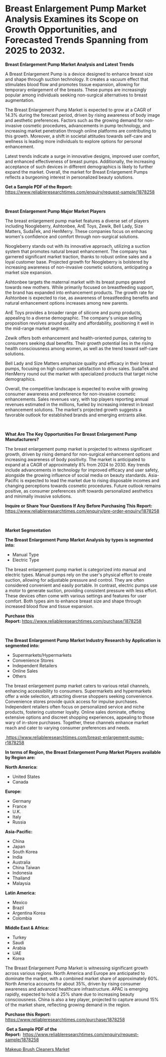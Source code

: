 <p><h1>Breast Enlargement Pump Market Analysis Examines its Scope on Growth Opportunities, and Forecasted Trends Spanning from 2025 to 2032.</h1></p><p><strong>Breast Enlargement Pump Market Analysis and Latest Trends</strong></p>
<p><p>A Breast Enlargement Pump is a device designed to enhance breast size and shape through suction technology. It creates a vacuum effect that stimulates blood flow and promotes tissue expansion, allowing for temporary enlargement of the breasts. These pumps are increasingly popular among individuals seeking non-surgical alternatives to breast augmentation.</p><p>The Breast Enlargement Pump Market is expected to grow at a CAGR of 14.3% during the forecast period, driven by rising awareness of body image and aesthetic preferences. Factors such as the growing demand for non-invasive cosmetic procedures, advancements in pump technology, and increasing market penetration through online platforms are contributing to this growth. Moreover, a shift in societal attitudes towards self-care and wellness is leading more individuals to explore options for personal enhancement. </p><p>Latest trends indicate a surge in innovative designs, improved user comfort, and enhanced effectiveness of breast pumps. Additionally, the increasing acceptance of such devices in different demographics is likely to further expand the market. Overall, the market for Breast Enlargement Pumps reflects a burgeoning interest in personalized beauty solutions.</p></p>
<p><strong>Get a Sample PDF of the Report:&nbsp;</strong> <a href="https://www.reliableresearchtimes.com/enquiry/request-sample/1878258?utm_campaign=2139&utm_medium=2&utm_source=Github&utm_content=ia&utm_term=08022025&utm_id=breast-enlargement-pump">https://www.reliableresearchtimes.com/enquiry/request-sample/1878258</a></p>
<p>&nbsp;</p>
<p><strong>Breast Enlargement Pump Major Market Players</strong></p>
<p><p>The breast enlargement pump market features a diverse set of players including Noogleberry, Ashtonbee, AnE Toys, Zewik, Bell Lady, Size Matters, SudaTek, and HenMerry. These companies focus on enhancing women's confidence and comfort through non-surgical solutions.</p><p>Noogleberry stands out with its innovative approach, utilizing a suction system that promotes natural breast enhancement. The company has garnered significant market traction, thanks to robust online sales and a loyal customer base. Projected growth for Noogleberry is bolstered by increasing awareness of non-invasive cosmetic solutions, anticipating a market size expansion.</p><p>Ashtonbee targets the maternal market with its breast pumps geared towards new mothers. While primarily focused on breastfeeding support, the brand has expanded into enhancement products. The growth rate for Ashtonbee is expected to rise, as awareness of breastfeeding benefits and natural enhancement options increases among new parents.</p><p>AnE Toys provides a broader range of silicone and pump products, appealing to a diverse demographic. The company's unique selling proposition revolves around quality and affordability, positioning it well in the mid-range market segment.</p><p>Zewik offers both enhancement and health-oriented pumps, catering to consumers seeking dual benefits. Their growth potential lies in the rising health consciousness among women, as well as the trend toward self-care solutions.</p><p>Bell Lady and Size Matters emphasize quality and efficacy in their breast pumps, focusing on high customer satisfaction to drive sales. SudaTek and HenMerry round out the market with specialized products that target niche demographics.</p><p>Overall, the competitive landscape is expected to evolve with growing consumer awareness and preference for non-invasive cosmetic enhancements. Sales revenues vary, with top players reporting annual revenues estimated in the millions, fueled by increasing interest in breast enhancement solutions. The market's projected growth suggests a favorable outlook for established brands and emerging entrants alike.</p></p>
<p>&nbsp;</p>
<p><strong>What Are The Key Opportunities For Breast Enlargement Pump Manufacturers?</strong></p>
<p><p>The breast enlargement pump market is projected to witness significant growth, driven by rising demand for non-surgical enhancement options and increasing awareness of body positivity. The market is anticipated to expand at a CAGR of approximately 8% from 2024 to 2030. Key trends include advancements in technology for improved efficacy and user safety, alongside the growing influence of social media on beauty standards. Asia-Pacific is expected to lead the market due to rising disposable incomes and changing perceptions towards cosmetic procedures. Future outlook remains positive, as consumer preferences shift towards personalized aesthetics and minimally invasive solutions.</p></p>
<p><strong>Inquire or Share Your Questions If Any Before Purchasing This Report:</strong> <a href="https://www.reliableresearchtimes.com/enquiry/pre-order-enquiry/1878258?utm_campaign=2139&utm_medium=2&utm_source=Github&utm_content=ia&utm_term=08022025&utm_id=breast-enlargement-pump">https://www.reliableresearchtimes.com/enquiry/pre-order-enquiry/1878258</a></p>
<p>&nbsp;</p>
<p><strong>Market Segmentation</strong></p>
<p><strong>The Breast Enlargement Pump Market Analysis by types is segmented into:</strong></p>
<p><ul><li>Manual Type</li><li>Electric Type</li></ul></p>
<p><p>The breast enlargement pump market is categorized into manual and electric types. Manual pumps rely on the user's physical effort to create suction, allowing for adjustable pressure and control. They are often considered convenient and easily portable. In contrast, electric pumps use a motor to generate suction, providing consistent pressure with less effort. These devices often come with various settings and features for user comfort. Both types aim to enhance breast size and shape through increased blood flow and tissue expansion.</p></p>
<p><strong>Purchase this Report:&nbsp;</strong><a href="https://www.reliableresearchtimes.com/purchase/1878258?utm_campaign=2139&utm_medium=2&utm_source=Github&utm_content=ia&utm_term=08022025&utm_id=breast-enlargement-pump">https://www.reliableresearchtimes.com/purchase/1878258</a></p>
<p>&nbsp;</p>
<p><strong>The Breast Enlargement Pump Market Industry Research by Application is segmented into:</strong></p>
<p><ul><li>Supermarkets/Hypermarkets</li><li>Convenience Stores</li><li>Independent Retailers</li><li>Online Sales</li><li>Others</li></ul></p>
<p><p>The breast enlargement pump market caters to various retail channels, enhancing accessibility to consumers. Supermarkets and hypermarkets offer a wide selection, attracting diverse shoppers seeking convenience. Convenience stores provide quick access for impulse purchases. Independent retailers often focus on personalized service and niche products, fostering customer loyalty. Online sales dominate, offering extensive options and discreet shopping experiences, appealing to those wary of in-store purchases. Together, these channels enhance market reach and cater to varying consumer preferences and needs.</p></p>
<p><a href="https://www.reliableresearchtimes.com/breast-enlargement-pump-r1878258?utm_campaign=2139&utm_medium=2&utm_source=Github&utm_content=ia&utm_term=08022025&utm_id=breast-enlargement-pump">&nbsp;https://www.reliableresearchtimes.com/breast-enlargement-pump-r1878258</a></p>
<p><strong>In terms of Region, the Breast Enlargement Pump Market Players available by Region are:</strong></p>
<p>
    <p> <strong> North America: </strong>
        <ul>
            <li>United States</li>
            <li>Canada</li>
        </ul>
        </p> 
    <p> <strong> Europe: </strong>
        <ul>
            <li>Germany</li>
            <li>France</li>
            <li>U.K.</li>
            <li>Italy</li>
            <li>Russia</li>
        </ul>
        </p> 
    <p> <strong> Asia-Pacific: </strong>
        <ul>
            <li>China</li>
            <li>Japan</li>
            <li>South Korea</li>
            <li>India</li>
            <li>Australia</li>
            <li>China Taiwan</li>
            <li>Indonesia</li>
            <li>Thailand</li>
            <li>Malaysia</li>
        </ul>
        </p> 
    <p> <strong> Latin America: </strong>
        <ul>
            <li>Mexico</li>
            <li>Brazil</li>
            <li>Argentina Korea</li>
            <li>Colombia</li>
        </ul>
        </p> 
    <p> <strong> Middle East & Africa: </strong>
        <ul>
            <li>Turkey</li>
            <li>Saudi</li>
            <li>Arabia</li>
            <li>UAE</li>
            <li>Korea</li>
        </ul>
    </p>
    </p>
<p><p>The Breast Enlargement Pump Market is witnessing significant growth across various regions. North America and Europe are anticipated to dominate the market, with a combined market share of approximately 60%. North America accounts for about 35%, driven by rising consumer awareness and advanced healthcare infrastructure. APAC is emerging rapidly, expected to hold a 25% share due to increasing beauty consciousness. China is also a key player, projected to capture around 15% of the market share, reflecting growing demand in the region.</p></p>
<p><strong>Purchase this Report: </strong><a href="https://www.reliableresearchtimes.com/purchase/1878258?utm_campaign=2139&utm_medium=2&utm_source=Github&utm_content=ia&utm_term=08022025&utm_id=breast-enlargement-pump">https://www.reliableresearchtimes.com/purchase/1878258</a></p>
<p>&nbsp;<strong>Get a Sample PDF of the Report:&nbsp;&nbsp;</strong><a href="https://www.reliableresearchtimes.com/enquiry/request-sample/1878258?utm_campaign=2139&utm_medium=2&utm_source=Github&utm_content=ia&utm_term=08022025&utm_id=breast-enlargement-pump">https://www.reliableresearchtimes.com/enquiry/request-sample/1878258</a></p>
<p><strong></strong></p>
<p><p><a href="https://github.com/petbigbeepjn/Market-Research-Report-List-1/blob/main/makeup-brush-cleaners-market.md?utm_campaign=2139&utm_medium=2&utm_source=Github&utm_content=ia&utm_term=08022025&utm_id=breast-enlargement-pump">Makeup Brush Cleaners Market</a></p></p>